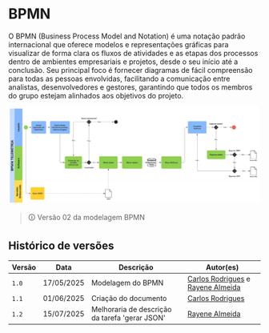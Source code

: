 # BPMN
O BPMN (Business Process Model and Notation) é uma notação padrão internacional que oferece modelos e representações gráficas para visualizar de forma clara os fluxos de atividades e as etapas dos processos dentro de ambientes empresariais e projetos, desde o seu início até a conclusão. Seu principal foco é fornecer diagramas de fácil compreensão para todas as pessoas envolvidas, facilitando a comunicação entre analistas, desenvolvedores e gestores, garantindo que todos os membros do grupo estejam alinhados aos objetivos do projeto.


![bpmn](imgs/BPMN.jpg)

> 🛈 Versão 02 da modelagem BPMN

## Histórico de versões

| Versão | Data | Descrição | Autor(es) | 
| -- | -- | -- | -- |
|`1.0`|17/05/2025| Modelagem do BPMN | [Carlos Rodrigues](https://github.com/Carlos-kadu) e [Rayene Almeida](https://github.com/rayenealmeida) |
|`1.1`|01/06/2025| Criação do documento | [Carlos Rodrigues](https://github.com/Carlos-kadu) |
|`1.2`|15/07/2025| Melhoraria de descrição da tarefa 'gerar JSON' | [Rayene Almeida](https://github.com/rayenealmeida) |